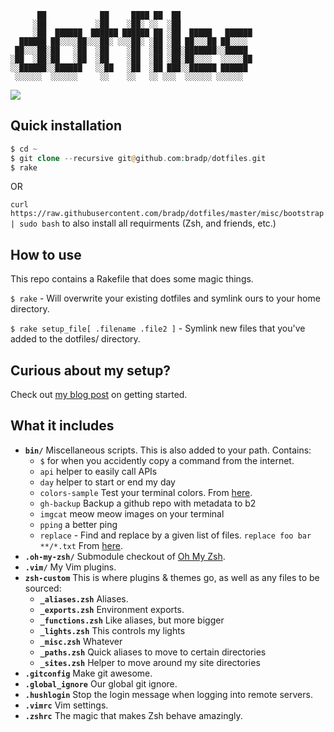 ```
      ██            ██     ████ ██  ██
     ░██           ░██    ░██░ ░░  ░██
     ░██  ██████  ██████ ██████ ██ ░██  █████   ██████
  ██████ ██░░░░██░░░██░ ░░░██░ ░██ ░██ ██░░░██ ██░░░░
 ██░░░██░██   ░██  ░██    ░██  ░██ ░██░███████░░█████
░██  ░██░██   ░██  ░██    ░██  ░██ ░██░██░░░░  ░░░░░██
░░██████░░██████   ░░██   ░██  ░██ ███░░██████ ██████
 ░░░░░░  ░░░░░░     ░░    ░░   ░░ ░░░  ░░░░░░ ░░░░░░

```

![](http://gifsb.in/codes/floppy-discs.gif)

## Quick installation

```php
$ cd ~
$ git clone --recursive git@github.com:bradp/dotfiles.git
$ rake
```

OR

``curl https://raw.githubusercontent.com/bradp/dotfiles/master/misc/bootstrap | sudo bash`` to also install all requirments (Zsh, and friends, etc.)

## How to use

This repo contains a Rakefile that does some magic things.

``` $ rake ``` - Will overwrite your existing dotfiles and symlink ours to your home directory.

``` $ rake setup_file[ .filename .file2 ] ``` - Symlink new files that you've added to the dotfiles/ directory.

## Curious about my setup?

Check out [my blog post](http://webdevstudios.com/2015/02/10/a-beginners-guide-to-the-best-command-line-tools/) on getting started.

## What it includes

* **`bin/`** Miscellaneous scripts. This is also added to your path. Contains:
  * `$` for when you accidently copy a command from the internet.
  * `api` helper to easily call APIs
  * `day` helper to start or end my day
  * `colors-sample` Test your terminal colors. From [here](https://github.com/xero/dotfiles/blob/master/fun/code/fun/colorscheme).
  * `gh-backup` Backup a github repo with metadata to b2
  * `imgcat` meow meow images on your terminal
  * `pping` a better ping
  * `replace` - Find and replace by a given list of files. `replace foo bar **/*.txt` From [here](https://github.com/thoughtbot/dotfiles/blob/master/bin/replace).
* **`.oh-my-zsh/`** Submodule checkout of [Oh My Zsh](https://github.com/robbyrussell/oh-my-zsh).
* **`.vim/`** My Vim plugins.
* **`zsh-custom`** This is where plugins & themes go, as well as any files to be sourced:
  * **`_aliases.zsh`** Aliases.
  * **`_exports.zsh`** Environment exports.
  * **`_functions.zsh`** Like aliases, but more bigger
  * **`_lights.zsh`** This controls my lights
  * **`_misc.zsh`** Whatever
  * **`_paths.zsh`** Quick aliases to move to certain directories
  * **`_sites.zsh`** Helper to move around my site directories
* **`.gitconfig`** Make git awesome.
* **`.global_ignore`** Our global git ignore.
* **`.hushlogin`** Stop the login message when logging into remote servers.
* **`.vimrc`** Vim settings.
* **`.zshrc`** The magic that makes Zsh behave amazingly.
